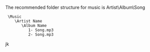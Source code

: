 The recommended folder structure for music is Artist\Album\Song

```
 \Music
    \Artist Name
       \Album Name
          1- Song.mp3
          2- Song.mp3
```
jk